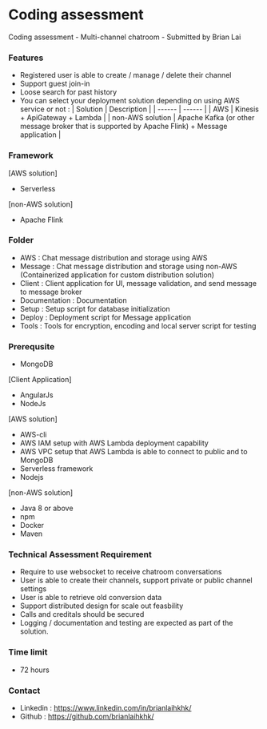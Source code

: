 # Coding assessment
Coding assessment - Multi-channel chatroom - Submitted by Brian Lai

### Features

- Registered user is able to create / manage / delete their channel
- Support guest join-in
- Loose search for past history
- You can select your deployment solution depending on using AWS service or not :
| Solution | Description |
| ------ | ------ |
| AWS | Kinesis + ApiGateway + Lambda |
| non-AWS solution | Apache Kafka (or other message broker that is supported by Apache Flink) + Message application |

### Framework 

[AWS solution]
- Serverless

[non-AWS solution]
- Apache Flink

### Folder

- AWS : Chat message distribution and storage using AWS
- Message : Chat message distribution and storage using non-AWS (Containerized application for custom distribution solution)
- Client : Client application for UI, message validation, and send message to message broker
- Documentation : Documentation
- Setup : Setup script for database initialization
- Deploy : Deployment script for Message application
- Tools : Tools for encryption, encoding and local server script for testing

### Prerequsite

- MongoDB

[Client Application]
- AngularJs
- NodeJs

[AWS solution]
- AWS-cli
- AWS IAM setup with AWS Lambda deployment capability
- AWS VPC setup that AWS Lambda is able to connect to public and to MongoDB 
- Serverless framework
- Nodejs

[non-AWS solution]
- Java 8 or above
- npm
- Docker
- Maven

### Technical Assessment Requirement

- Require to use websocket to receive chatroom conversations
- User is able to create their channels, support private or public channel settings
- User is able to retrieve old conversion data
- Support distributed design for scale out feasbility
- Calls and creditals should be secured
- Logging / documentation and testing are expected as part of the solution.

### Time limit

- 72 hours

### Contact
- Linkedin : https://www.linkedin.com/in/brianlaihkhk/
- Github : https://github.com/brianlaihkhk/
